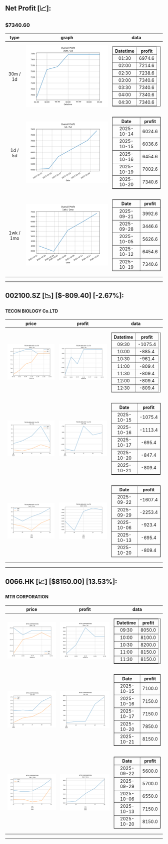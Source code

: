 ## Net Profit [📈]:
### $7340.60
|type|graph|data|
|:---:|:---:|:---:|
|30m / 1d|![net_profit](image/overall_30m-1d.png)|<table border="1" class="dataframe"> <thead> <tr style="text-align: center;"> <th>Datetime</th> <th>profit</th> </tr> </thead> <tbody> <tr> <td>01:30</td> <td>6974.6</td> </tr> <tr> <td>02:00</td> <td>7214.6</td> </tr> <tr> <td>02:30</td> <td>7238.6</td> </tr> <tr> <td>03:00</td> <td>7340.6</td> </tr> <tr> <td>03:30</td> <td>7340.6</td> </tr> <tr> <td>04:00</td> <td>7340.6</td> </tr> <tr> <td>04:30</td> <td>7340.6</td> </tr> </tbody></table>|
|1d / 5d|![net_profit](image/overall_1d-5d.png)|<table border="1" class="dataframe"> <thead> <tr style="text-align: center;"> <th>Date</th> <th>profit</th> </tr> </thead> <tbody> <tr> <td>2025-10-14</td> <td>6024.6</td> </tr> <tr> <td>2025-10-15</td> <td>6036.6</td> </tr> <tr> <td>2025-10-16</td> <td>6454.6</td> </tr> <tr> <td>2025-10-19</td> <td>7002.6</td> </tr> <tr> <td>2025-10-20</td> <td>7340.6</td> </tr> </tbody></table>|
|1wk / 1mo|![net_profit](image/overall_1wk-1mo.png)|<table border="1" class="dataframe"> <thead> <tr style="text-align: center;"> <th>Date</th> <th>profit</th> </tr> </thead> <tbody> <tr> <td>2025-09-21</td> <td>3992.6</td> </tr> <tr> <td>2025-09-28</td> <td>3446.6</td> </tr> <tr> <td>2025-10-05</td> <td>5626.6</td> </tr> <tr> <td>2025-10-12</td> <td>6454.6</td> </tr> <tr> <td>2025-10-19</td> <td>7340.6</td> </tr> </tbody></table>|
---
## 002100.SZ [📉] [$-809.40] [-2.67%]:
#### TECON BIOLOGY Co.LTD
|price|profit|data|
|:---:|:---:|:---:|
|![price](image/002100.SZ_30m-1d_price.png)|![profit](image/002100.SZ_30m-1d_profit.png)|<table border="1" class="dataframe"> <thead> <tr style="text-align: center;"> <th>Datetime</th> <th>profit</th> </tr> </thead> <tbody> <tr> <td>09:30</td> <td>-1075.4</td> </tr> <tr> <td>10:00</td> <td>-885.4</td> </tr> <tr> <td>10:30</td> <td>-961.4</td> </tr> <tr> <td>11:00</td> <td>-809.4</td> </tr> <tr> <td>11:30</td> <td>-809.4</td> </tr> <tr> <td>12:00</td> <td>-809.4</td> </tr> <tr> <td>12:30</td> <td>-809.4</td> </tr> </tbody></table>|
|![price](image/002100.SZ_1d-5d_price.png)|![profit](image/002100.SZ_1d-5d_profit.png)|<table border="1" class="dataframe"> <thead> <tr style="text-align: center;"> <th>Date</th> <th>profit</th> </tr> </thead> <tbody> <tr> <td>2025-10-15</td> <td>-1075.4</td> </tr> <tr> <td>2025-10-16</td> <td>-1113.4</td> </tr> <tr> <td>2025-10-17</td> <td>-695.4</td> </tr> <tr> <td>2025-10-20</td> <td>-847.4</td> </tr> <tr> <td>2025-10-21</td> <td>-809.4</td> </tr> </tbody></table>|
|![price](image/002100.SZ_1wk-1mo_price.png)|![profit](image/002100.SZ_1wk-1mo_profit.png)|<table border="1" class="dataframe"> <thead> <tr style="text-align: center;"> <th>Date</th> <th>profit</th> </tr> </thead> <tbody> <tr> <td>2025-09-22</td> <td>-1607.4</td> </tr> <tr> <td>2025-09-29</td> <td>-2253.4</td> </tr> <tr> <td>2025-10-06</td> <td>-923.4</td> </tr> <tr> <td>2025-10-13</td> <td>-695.4</td> </tr> <tr> <td>2025-10-20</td> <td>-809.4</td> </tr> </tbody></table>|
---
## 0066.HK [📈] [$8150.00] [13.53%]:
#### MTR CORPORATION
|price|profit|data|
|:---:|:---:|:---:|
|![price](image/0066.HK_30m-1d_price.png)|![profit](image/0066.HK_30m-1d_profit.png)|<table border="1" class="dataframe"> <thead> <tr style="text-align: center;"> <th>Datetime</th> <th>profit</th> </tr> </thead> <tbody> <tr> <td>09:30</td> <td>8050.0</td> </tr> <tr> <td>10:00</td> <td>8100.0</td> </tr> <tr> <td>10:30</td> <td>8200.0</td> </tr> <tr> <td>11:00</td> <td>8150.0</td> </tr> <tr> <td>11:30</td> <td>8150.0</td> </tr> </tbody></table>|
|![price](image/0066.HK_1d-5d_price.png)|![profit](image/0066.HK_1d-5d_profit.png)|<table border="1" class="dataframe"> <thead> <tr style="text-align: center;"> <th>Date</th> <th>profit</th> </tr> </thead> <tbody> <tr> <td>2025-10-15</td> <td>7100.0</td> </tr> <tr> <td>2025-10-16</td> <td>7150.0</td> </tr> <tr> <td>2025-10-17</td> <td>7150.0</td> </tr> <tr> <td>2025-10-20</td> <td>7850.0</td> </tr> <tr> <td>2025-10-21</td> <td>8150.0</td> </tr> </tbody></table>|
|![price](image/0066.HK_1wk-1mo_price.png)|![profit](image/0066.HK_1wk-1mo_profit.png)|<table border="1" class="dataframe"> <thead> <tr style="text-align: center;"> <th>Date</th> <th>profit</th> </tr> </thead> <tbody> <tr> <td>2025-09-22</td> <td>5600.0</td> </tr> <tr> <td>2025-09-29</td> <td>5700.0</td> </tr> <tr> <td>2025-10-06</td> <td>6550.0</td> </tr> <tr> <td>2025-10-13</td> <td>7150.0</td> </tr> <tr> <td>2025-10-20</td> <td>8150.0</td> </tr> </tbody></table>|
---
